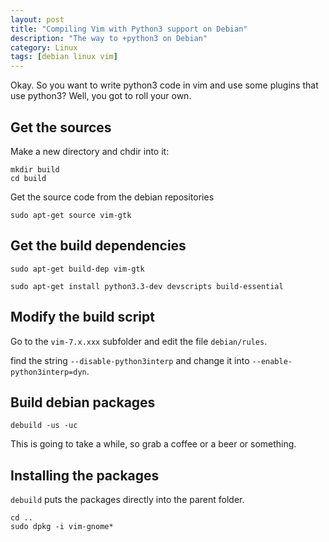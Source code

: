 ```yaml
---
layout: post
title: "Compiling Vim with Python3 support on Debian"
description: "The way to +python3 on Debian"
category: Linux
tags: [debian linux vim]
---
```


Okay. So you want to write python3 code in vim and use some plugins that use
python3? Well, you got to roll your own.

Get the sources
---------------

Make a new directory and chdir into it:
```
mkdir build
cd build
```

Get the source code from the debian repositories
```
sudo apt-get source vim-gtk
```

Get the build dependencies
--------------------------
```
sudo apt-get build-dep vim-gtk
```

```
sudo apt-get install python3.3-dev devscripts build-essential
```

Modify the build script
-----------------------

Go to the `vim-7.x.xxx` subfolder and edit the file `debian/rules`.

find the string `--disable-python3interp` and change it into 
`--enable-python3interp=dyn`.

Build debian packages
---------------------
```
debuild -us -uc
```

This is going to take a while, so grab a coffee or a beer or something.

Installing the packages
-----------------------
`debuild` puts the packages directly into the parent folder.

```
cd ..
sudo dpkg -i vim-gnome*
```
